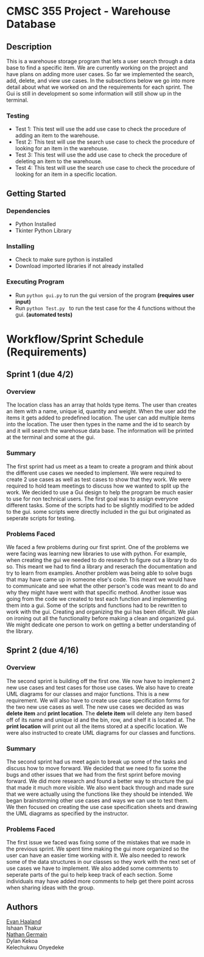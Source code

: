 # CMSC 355 Project - Warehouse Database

## Description
This is a warehouse storage program that lets a user search through a data base to find a specific item. We are currently working on the project and have plans on adding more user cases. So far we implemented the search, add, delete, and view use cases. In the subsections below we go into more detail about what we worked on and the requirements for each sprint. The Gui is still in development so some information will still show up in the terminal.

### Testing
- Test 1: This test will use the add use case to check the procedure of adding an item to the warehouse.
- Test 2: This test will use the search use case to check the procedure of looking for an item in the warehouse.
- Test 3: This test will use the add use case to check the procedure of deleting an item to the warehouse.
- Test 4: This test will use the search use case to check the procedure of looking for an item in a specific location.

## Getting Started

### Dependencies
- Python Installed
- Tkinter Python Library

### Installing
- Check to make sure python is installed
- Download imported libraries if not already installed

### Executing Program
 - Run ```python gui.py``` to run the gui version of the program **(requires user input)**
 - Run ```python Test.py ``` to run the test case for the 4 functions without the gui. **(automated tests)**
 


# Workflow/Sprint Schedule (Requirements)
## Sprint 1 (due 4/2)

### Overview
The location class has an array that holds type items. The user than creates an item with a name, unique id, quantity and weight. When the user add the items it gets added to predefined location. The user can add multiple items into the location. The user then types in the name and the id to search by and it will search the warehosue data base. The information will be printed at the terminal and some at the gui.

### Summary
The first sprint had us meet as a team to create a program and think about the different use cases we needed to implement. We were required to create 2 use cases as well as test cases to show that they work. We were required to hold team meetings to discuss how we wanted to split up the work. We decided to use a Gui design to help the program be much easier to use for non technical users. The first goal was to assign everyone different tasks. Some of the scripts had to be slightly modified to be added to the gui. some scripts were directly included in the gui but originated as seperate scripts for testing.

### Problems Faced
We faced a few problems during our first sprint. One of the problems we were facing was learning new libraries to use with python. For example, when creating the gui we needed to do research to figure out a library to do so. This meant we had to find a library and reserach the documentation and try to learn from examples. Another problem was being able to solve bugs that may have came up in someone else's code. This meant we would have to communicate and see what the other person's code was meant to do and why they might have went with that specific method. Another issue was going from the code we created to test each function and implementing them into a gui. Some of the scripts and functions had to be rewritten to work with the gui. Creating and organizing the gui has been dificult. We plan on ironing out all the functionality before making a clean and organized gui. We might dedicate one person to work on getting a better understanding of the library.

## Sprint 2 (due 4/16)
### Overview
The second sprint is building off the first one. We now have to implement 2 new use cases and test cases for those use cases. We also have to create UML diagrams for our classes and major functions. This is a new requirement. We will also have to create use case specification forms for the two new use cases as well. The new use cases we decided as was **delete item** and **print location**. The **delete item** will delete any item based off of its name and unique id and the bin, row, and shelf it is located at. The **print location** will print out all the items stored at a specific location. We were also instructed to create UML diagrams for our classes and functions.

### Summary
The second sprint had us meet again to break up some of the tasks and discuss how to move forward. We decided that we need to fix some the bugs and other issues that we had from the first sprint before moving forward. We did more research and found a better way to structure the gui that made it much more visible. We also went back through and made sure that we were actually using the functions like they should be intended. We began brainstorming other use cases and ways we can use to test them. We then focused on creating the use case specification sheets and drawing the UML diagrams as specified by the instructor.

### Problems Faced
The first issue we faced was fixing some of the mistakes that we made in the previous sprint. We spent time making the gui more organized so the user can have an easier time working with it. We also needed to rework some of the data structures in our classes so they work with the next set of use cases we have to implement. We also added some comments to seperate parts of the gui to help keep track of each section. Some individuals may have added more comments to help get there point across when sharing ideas with the group.

## Authors
[Evan Haaland](https://www.linkedin.com/in/evannhaaland/) </br>
Ishaan Thakur  </br>
[Nathan Germain](https://www.linkedin.com/in/nathan-germain/) </br>
Dylan Kekoa  </br>
Kelechukwu Onyedeke



